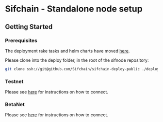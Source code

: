 # Sifchain - Standalone node setup

## Getting Started

### Prerequisites

The deployment rake tasks and helm charts have moved [here](https://github.com/Sifchain/sifchain-deploy-public).

Please clone into the deploy folder, in the root of the sifnode repository:

```bash
git clone ssh://git@github.com/Sifchain/sifchain-deploy-public ./deploy
```

### Testnet

Please see [here](https://github.com/Sifchain/sifnode/tree/master/docs/chainOps/standalone/tutorials/testnet.md) for instructions on how to connect.

### BetaNet

Please see [here](https://github.com/Sifchain/sifnode/tree/master/docs/chainOps/standalone/tutorials/betanet.md) for instructions on how to connect.
